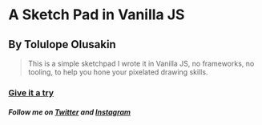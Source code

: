 # A Sketch Pad in Vanilla JS
## By Tolulope Olusakin

> This is a simple sketchpad I wrote it in Vanilla JS, no frameworks, no tooling, to help you hone your pixelated drawing skills.

### [Give it a try](https://oluwadamilareolusakin.github.io/etch-a-sketch/) 

##### Follow me on [Twitter](https://twitter.com/oluwadamilareo_) and [Instagram](https://instagram.com/oluwadamilareolusakin)
